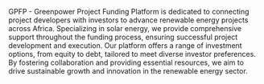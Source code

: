 GPFP - Greenpower Project Funding Platform is dedicated to connecting project developers with investors to advance renewable energy projects across Africa. Specializing in solar energy, we provide comprehensive support throughout the funding process, ensuring successful project development and execution. Our platform offers a range of investment options, from equity to debt, tailored to meet diverse investor preferences. By fostering collaboration and providing essential resources, we aim to drive sustainable growth and innovation in the renewable energy sector.
